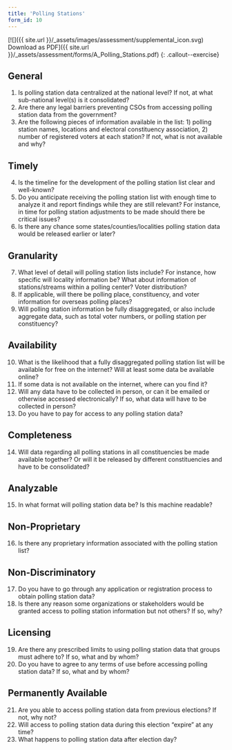 ```yaml
---
title: 'Polling Stations'
form_id: 10
---
```


[![]({{ site.url }}/\_assets/images/assessment/supplemental_icon.svg) Download as PDF]({{ site.url }}/\_assets/assessment/forms/A_Polling_Stations.pdf)
{: .callout--exercise}

## General

1. Is polling station data centralized at the national level? If not, at what sub-national level(s) is it consolidated?
2. Are there any legal barriers preventing CSOs from accessing polling station data from the government?
3. Are the following pieces of information available in the list: 1) polling station names, locations and electoral constituency association, 2) number of registered voters at each station? If not, what is not available and why?

## Timely

4. Is the timeline for the development of the polling station list clear and well-known?
5. Do you anticipate receiving the polling station list with enough time to analyze it and report findings while they are still relevant? For instance, in time for polling station adjustments to be made should there be critical issues?
6. Is there any chance some states/counties/localities polling station data would be released earlier or later?

## Granularity

7. What level of detail will polling station lists include? For instance, how specific will locality information be? What about information of stations/streams within a polling center? Voter distribution?
8. If applicable, will there be polling place, constituency, and voter information for overseas polling places?
9. Will polling station information be fully disaggregated, or also include aggregate data, such as total voter numbers, or polling station per constituency?

## Availability

10. What is the likelihood that a fully disaggregated polling station list will be available for free on the internet? Will at least some data be available online?
11. If some data is not available on the internet, where can you find it?
12. Will any data have to be collected in person, or can it be emailed or otherwise accessed electronically? If so, what data will have to be collected in person?
13. Do you have to pay for access to any polling station data?

## Completeness

14. Will data regarding all polling stations in all constituencies be made available together? Or will it be released by different constituencies and have to be consolidated?

## Analyzable

15. In what format will polling station data be? Is this machine readable?

## Non-Proprietary

16. Is there any proprietary information associated with the polling station list?

## Non-Discriminatory

17. Do you have to go through any application or registration process to obtain polling station data?
18. Is there any reason some organizations or stakeholders would be granted access to polling station information but not others? If so, why?

## Licensing

19. Are there any prescribed limits to using polling station data that groups must adhere to? If so, what and by whom?
20. Do you have to agree to any terms of use before accessing polling station data? If so, what and by whom?

## Permanently Available

21. Are you able to access polling station data from previous elections? If not, why not?
22. Will access to polling station data during this election “expire” at any time?
23. What happens to polling station data after election day?
